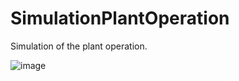 # SimulationPlantOperation
Simulation of the plant operation.

![image](https://user-images.githubusercontent.com/81982349/131533935-9885fbcf-0c61-4636-b106-4753a62b817b.png)
